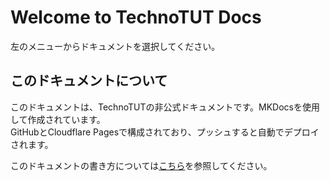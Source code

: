 # Welcome to TechnoTUT Docs
左のメニューからドキュメントを選択してください。

## このドキュメントについて
このドキュメントは、TechnoTUTの非公式ドキュメントです。MKDocsを使用して作成されています。  
GitHubとCloudflare Pagesで構成されており、プッシュすると自動でデプロイされます。  
  
このドキュメントの書き方については[こちら](user-guide/how-to/about)を参照してください。
